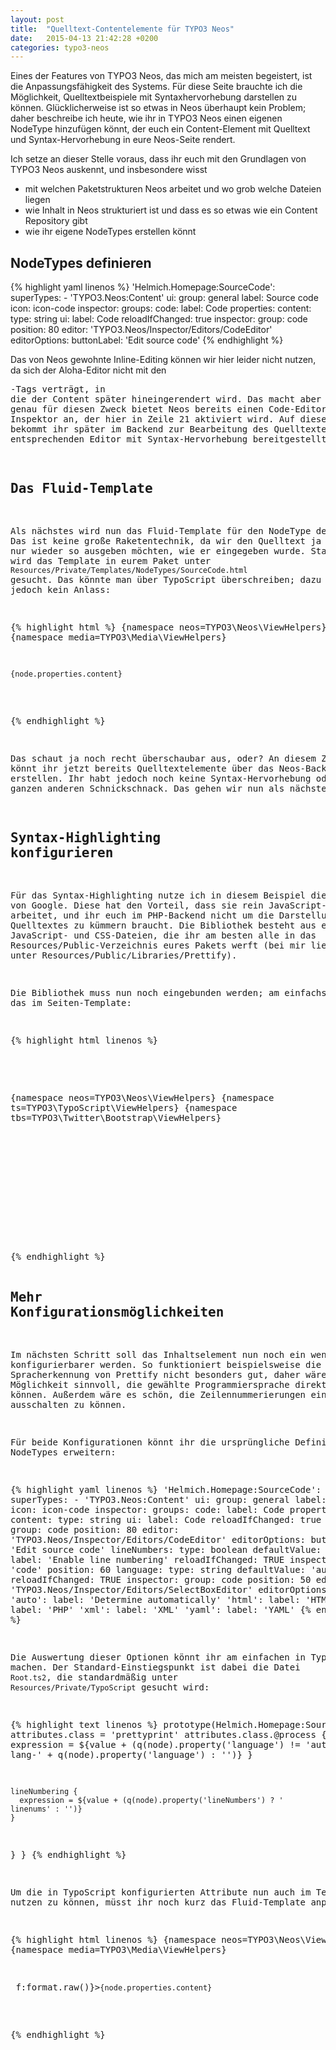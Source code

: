```yaml
---
layout: post
title:  "Quelltext-Contentelemente für TYPO3 Neos"
date:   2015-04-13 21:42:28 +0200
categories: typo3-neos
---
```

Eines der Features von TYPO3 Neos, das mich am meisten begeistert, ist die Anpassungsfähigkeit des Systems. Für diese Seite brauchte ich die Möglichkeit, Quelltextbeispiele mit Syntaxhervorhebung darstellen zu können. Glücklicherweise ist so etwas in Neos überhaupt kein Problem; daher beschreibe ich heute, wie ihr in TYPO3 Neos einen eigenen NodeType hinzufügen könnt, der euch ein Content-Element mit Quelltext und Syntax-Hervorhebung in eure Neos-Seite rendert.

Ich setze an dieser Stelle voraus, dass ihr euch mit den Grundlagen von TYPO3 Neos auskennt, und insbesondere wisst

  - mit welchen Paketstrukturen Neos arbeitet und wo grob welche Dateien liegen
  - wie Inhalt in Neos strukturiert ist und dass es so etwas wie ein Content Repository gibt
  - wie ihr eigene NodeTypes erstellen könnt

## NodeTypes definieren

{% highlight yaml linenos %}
'Helmich.Homepage:SourceCode':
  superTypes:
    - 'TYPO3.Neos:Content'
  ui:
    group: general
    label: Source code
    icon: icon-code
    inspector:
      groups:
        code:
          label: Code
  properties:
    content:
      type: string
      ui:
        label: Code
        reloadIfChanged: true
        inspector:
          group: code
          position: 80
          editor: 'TYPO3.Neos/Inspector/Editors/CodeEditor'
          editorOptions:
            buttonLabel: 'Edit source code'
{% endhighlight %}

Das von Neos gewohnte Inline-Editing können wir hier leider nicht nutzen, da sich der Aloha-Editor nicht mit den <pre>-Tags verträgt, in die der Content später hineingerendert wird. Das macht aber nichts, denn genau für diesen Zweck bietet Neos bereits einen Code-Editor für den Inspektor an, der hier in Zeile 21 aktiviert wird. Auf diese Weise bekommt ihr später im Backend zur Bearbeitung des Quelltextes einen entsprechenden Editor mit Syntax-Hervorhebung bereitgestellt.

## Das Fluid-Template

Als nächstes wird nun das Fluid-Template für den NodeType definiert. Das ist keine große Raketentechnik, da wir den Quelltext ja eigentlich nur wieder so ausgeben möchten, wie er eingegeben wurde. Standardmäßig wird das Template in eurem Paket unter `Resources/Private/Templates/NodeTypes/SourceCode.html` gesucht. Das könnte man über TypoScript überschreiben; dazu besteht hier jedoch kein Anlass:

{% highlight html %}
{namespace neos=TYPO3\Neos\ViewHelpers}
{namespace media=TYPO3\Media\ViewHelpers}

<pre class="prettyprint"><code>{node.properties.content}</code></pre>
{% endhighlight %}

Das schaut ja noch recht überschaubar aus, oder? An diesem Zeitpunkt könnt ihr jetzt bereits Quelltextelemente über das Neos-Backend erstellen. Ihr habt jedoch noch keine Syntax-Hervorhebung oder den ganzen anderen Schnickschnack. Das gehen wir nun als nächstes an.

## Syntax-Highlighting konfigurieren

Für das Syntax-Highlighting nutze ich in diesem Beispiel die [Prettify-Bibliothek][prettify] von Google. Diese hat den Vorteil, dass sie rein JavaScript-seitig arbeitet, und ihr euch im PHP-Backend nicht um die Darstellung des Quelltextes zu kümmern braucht. Die Bibliothek besteht aus einigen JavaScript- und CSS-Dateien, die ihr am besten alle in das Resources/Public-Verzeichnis eures Pakets werft (bei mir liegt alles unter Resources/Public/Libraries/Prettify).

Die Bibliothek muss nun noch eingebunden werden; am einfachsten geht das im Seiten-Template:

{% highlight html linenos %}
<!DOCTYPE html>
{namespace neos=TYPO3\Neos\ViewHelpers}
{namespace ts=TYPO3\TypoScript\ViewHelpers}
{namespace tbs=TYPO3\Twitter\Bootstrap\ViewHelpers}
<html>
<head>
    <f:section name="stylesheets">
        <!-- Put your stylesheet inclusions here, they will be included in your website by TypoScript -->
    </f:section>
    <f:section name="headScripts">
        <script type="text/javascript"
                src="{f:uri.resource(path:'Libraries/Prettify/run_prettify.js', package: 'Helmich.Homepage')}?skin=desert">
        </script>
    </f:section>
</head>
<body>
    <!-- ... -->
{% endhighlight %}

## Mehr Konfigurationsmöglichkeiten

Im nächsten Schritt soll das Inhaltselement nun noch ein wenig konfigurierbarer werden. So funktioniert beispielsweise die automatische Spracherkennung von Prettify nicht besonders gut, daher wäre eine Möglichkeit sinnvoll, die gewählte Programmiersprache direkt angeben zu können. Außerdem wäre es schön, die Zeilennummerierungen ein- und ausschalten zu können.

Für beide Konfigurationen könnt ihr die ursprüngliche Definition des NodeTypes erweitern:

{% highlight yaml linenos %}
'Helmich.Homepage:SourceCode':
  superTypes:
    - 'TYPO3.Neos:Content'
  ui:
    group: general
    label: Source code
    icon: icon-code
    inspector:
      groups:
        code:
          label: Code
  properties:
    content:
      type: string
      ui:
        label: Code
        reloadIfChanged: true
        inspector:
          group: code
          position: 80
          editor: 'TYPO3.Neos/Inspector/Editors/CodeEditor'
          editorOptions:
            buttonLabel: 'Edit source code'
    lineNumbers:
      type: boolean
      defaultValue: false
      ui:
        label: 'Enable line numbering'
        reloadIfChanged: TRUE
        inspector:
          group: 'code'
          position: 60
    language:
      type: string
      defaultValue: 'auto'
      ui:
        reloadIfChanged: TRUE
        inspector:
          group: code
          position: 50
          editor: 'TYPO3.Neos/Inspector/Editors/SelectBoxEditor'
          editorOptions:
            values:
              'auto':
                label: 'Determine automatically'
              'html':
                label: 'HTML'
              'php':
                label: 'PHP'
              'xml':
                label: 'XML'
              'yaml':
                label: 'YAML'
{% endhighlight %}

Die Auswertung dieser Optionen könnt ihr am einfachen in TypoScript machen. Der Standard-Einstiegspunkt ist dabei die Datei `Root.ts2`, die standardmäßig unter `Resources/Private/TypoScript` gesucht wird:

{% highlight text linenos %}
prototype(Helmich.Homepage:SourceCode) {
  attributes.class = 'prettyprint'
  attributes.class.@process {
    language {
      expression = ${value + (q(node).property('language') != 'auto' ? ' lang-' + q(node).property('language') : '')}
    }

    lineNumbering {
      expression = ${value + (q(node).property('lineNumbers') ? ' linenums' : '')}
    }
  }
}
{% endhighlight %}

Um die in TypoScript konfigurierten Attribute nun auch im Template nutzen zu können, müsst ihr noch kurz das Fluid-Template anpassen:

{% highlight html linenos %}
{namespace neos=TYPO3\Neos\ViewHelpers}
{namespace media=TYPO3\Media\ViewHelpers}

<pre {attributes -> f:format.raw()}><code>{node.properties.content}</code></pre>
{% endhighlight %}

[prettify]: https://code.google.com/p/google-code-prettify/
